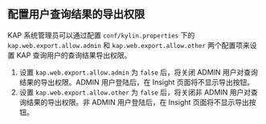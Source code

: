 ## 配置用户查询结果的导出权限

KAP 系统管理员可以通过配置 `conf/kylin.properties` 下的 `kap.web.export.allow.admin` 和 `kap.web.export.allow.other` 两个配置项来设置 KAP 查询用户的查询结果导出权限。

1. 设置 `kap.web.export.allow.admin` 为 `false` 后，将关闭 ADMIN 用户对查询结果的导出权限。ADMIN 用户登陆后，在 Insight 页面将不显示导出按钮。
2. 设置 `kap.web.export.allow.other` 为 `false` 后，将关闭非 ADMIN 用户对查询结果的导出权限。非 ADMIN 用户登陆后，在 Insight 页面将不显示导出按钮。
